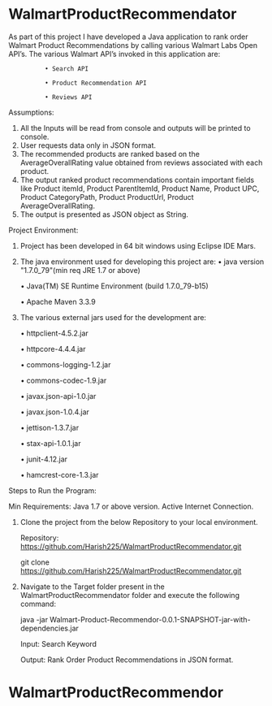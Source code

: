 # WalmartProductRecommendator

As part of this project I have developed a Java application to rank order Walmart Product Recommendations by calling various Walmart Labs Open API’s. The various Walmart API’s invoked in this application are:

              •	Search API
              
              •	Product Recommendation API
              
              •	Reviews API
              

Assumptions:

1.	All the Inputs will be read from console and outputs will be printed to console.
2.	User requests data only in JSON format.
3.	The recommended products are ranked based on the AverageOverallRating value obtained from reviews associated with each product.
4.	The output ranked product recommendations contain important fields like Product itemId, Product ParentItemId, Product Name, Product UPC, Product CategoryPath, Product ProductUrl, Product AverageOverallRating.
5.	The output is presented as JSON object as String.

Project Environment:

1.	Project has been developed in 64 bit windows using Eclipse IDE Mars.
2.	The java environment used for developing this project are:
      •	java version "1.7.0_79"(min req JRE 1.7 or above)

      •	Java(TM) SE Runtime Environment (build 1.7.0_79-b15)
      
      •	Apache Maven 3.3.9
      
3.	The various external jars used for the development are:

      •	httpclient-4.5.2.jar

      •	httpcore-4.4.4.jar
      
      •	commons-logging-1.2.jar
      
      •	commons-codec-1.9.jar
      
      •	javax.json-api-1.0.jar
      
      •	javax.json-1.0.4.jar
      
      •	jettison-1.3.7.jar
      
      •	stax-api-1.0.1.jar
      
      •	junit-4.12.jar
      
      •	hamcrest-core-1.3.jar
      

Steps to Run the Program:

Min Requirements: Java 1.7 or above version. Active Internet Connection.

1.	Clone the project from the below Repository to your local environment.

    Repository: https://github.com/Harish225/WalmartProductRecommendator.git

    git clone https://github.com/Harish225/WalmartProductRecommendator.git

2.	Navigate to the Target folder present in the WalmartProductRecommendator folder and execute the following command:

    java -jar Walmart-Product-Recommendor-0.0.1-SNAPSHOT-jar-with-dependencies.jar

    
    Input: Search Keyword
    
    Output: Rank Order Product Recommendations in JSON format.
    

# WalmartProductRecommendor

